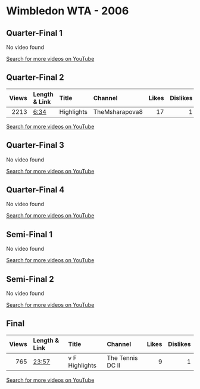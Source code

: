 
# Wimbledon WTA - 2006
    
## Quarter-Final 1
No video found

[Search for more videos on YouTube](https://www.youtube.com/results?search_query=%22wimbledon%22+%22Mauresmo%22+%22Myskina%22+%222006%22+%22highlights%22)     

## Quarter-Final 2
|   Views | Length & Link                                       | Title      | Channel        |   Likes |   Dislikes |
|--------:|:----------------------------------------------------|:-----------|:---------------|--------:|-----------:|
|    2213 | [6:34](https://www.youtube.com/watch?v=KihxjijFzwM) | Highlights | TheMsharapova8 |      17 |          1 |

[Search for more videos on YouTube](https://www.youtube.com/results?search_query=%22wimbledon%22+%22Sharapova%22+%22Dementieva%22+%222006%22+%22highlights%22)     

## Quarter-Final 3
No video found

[Search for more videos on YouTube](https://www.youtube.com/results?search_query=%22wimbledon%22+%22Henin%22+%22Beltrame%22+%222006%22+%22highlights%22)     

## Quarter-Final 4
No video found

[Search for more videos on YouTube](https://www.youtube.com/results?search_query=%22wimbledon%22+%22Clijsters%22+%22Li%22+%222006%22+%22highlights%22)     

## Semi-Final 1
No video found

[Search for more videos on YouTube](https://www.youtube.com/results?search_query=%22wimbledon%22+%22Mauresmo%22+%22Sharapova%22+%222006%22+%22highlights%22)     

## Semi-Final 2
No video found

[Search for more videos on YouTube](https://www.youtube.com/results?search_query=%22wimbledon%22+%22Henin%22+%22Clijsters%22+%222006%22+%22highlights%22)     

## Final
|   Views | Length & Link                                        | Title               | Channel          |   Likes |   Dislikes |
|--------:|:-----------------------------------------------------|:--------------------|:-----------------|--------:|-----------:|
|     765 | [23:57](https://www.youtube.com/watch?v=duViaLwcZTk) | v      F Highlights | The Tennis DC II |       9 |          1 |

[Search for more videos on YouTube](https://www.youtube.com/results?search_query=%22wimbledon%22+%22Mauresmo%22+%22Henin%22+%222006%22+%22highlights%22)     
